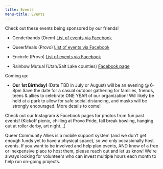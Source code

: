 ```yaml
---
title: Events
menu-title: Events
---
```



Check out these events being sponsored by our friends!

- Genderbands (Orem) [List of events via Facebook](https://www.facebook.com/pg/genderbands/events/)

- QueerMeals (Provo) [List of events via Facebook](https://www.facebook.com/pg/queermeals/events/?ref=page_internal)

- Encircle (Provo) [List of events via Facebook](https://www.facebook.com/pg/EncircleProvo/events/?ref=page_internal) 

- Rainbow Mutual (Utah/Salt Lake counties) [Facebook page](https://www.facebook.com/RainbowMutual/)


Coming up: 

- **Our 1st Birthday!** (Date TBD in July or August) will be an evening @ 6-8pm Save the date for a casual outdoor gathering for families, friends, teens & allies to celebrate ONE YEAR of our organization! Will likely be held at a park to allow for safe social distancing, and masks will be strongly encouraged. More details to come!  


Check out our Instagram & Facebook pages for photos from fun past events! (Kickoff picnic, chilling at Provo Pride, fall break bowling, hanging out at roller derby, art night...)


Queer Community Allies is a mobile support system (and we don't get enough funds yet to have a physical space), so we only occasionally host events. If you want to be involved and help plan events, AND know of a free or inexpensive place to host them, please reach out and let us know! We're always looking for volunteers who can invest multiple hours each month to help run on-going projects. 
